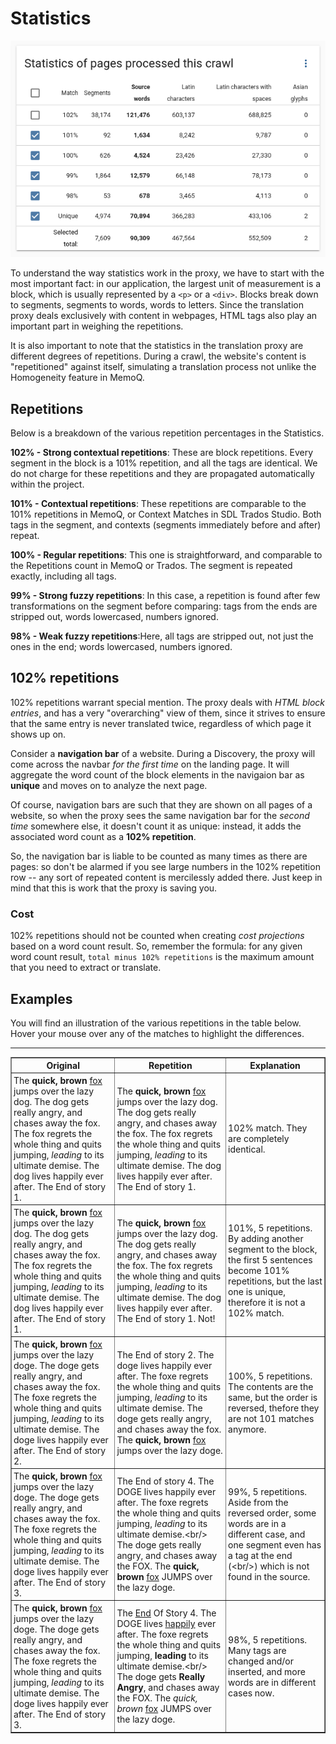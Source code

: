 # Statistics

![Crawl statistics](/img/dashboard2/crawl_statistics.png)

To understand the way statistics work in the proxy, we have to start with the most important fact: in our application, the largest unit of measurement is a block, which is usually represented by a `<p>` or a `<div>`. Blocks break down to segments, segments to words, words to letters. Since the translation proxy deals exclusively with content in webpages, HTML tags also play an important part in weighing the repetitions.

It is also important to note that the statistics in the translation proxy are different degrees of repetitions. During a crawl, the website's content is "repetitioned" against itself, simulating a translation process not unlike the Homogeneity feature in MemoQ.

## Repetitions

Below is a breakdown of the various repetition percentages in the Statistics.

**102% - Strong contextual repetitions**: These are block repetitions. Every segment in the block is a 101% repetition, and all the tags are identical. We do not charge for these repetitions and they are propagated automatically within the project.

**101% - Contextual repetitions**: These repetitions are comparable to the 101% repetitions in MemoQ, or Context Matches in SDL Trados Studio. Both tags in the segment, and contexts (segments immediately before and after) repeat.

**100% - Regular repetitions**: This one is straightforward, and comparable to the Repetitions count in MemoQ or Trados. The segment is repeated exactly, including all tags.

**99% - Strong fuzzy repetitions**: In this case, a repetition is found after few transformations on the segment before comparing: tags from the ends are stripped out, words lowercased, numbers ignored.

**98% - Weak fuzzy repetitions**:Here, all tags are stripped out, not just the ones in the end; words lowercased, numbers ignored.

## 102% repetitions

102% repetitions warrant special mention. The proxy deals with *HTML block entries*, and has a very "overarching" view of them, since it strives to ensure that the same entry is never translated twice, regardless of which page it shows up on.

Consider a **navigation bar** of a website. During a Discovery, the proxy will come across the navbar *for the first time* on the landing page. It will aggregate the word count of the block elements in the navigaion bar as **unique** and moves on to analyze the next page.

Of course, navigation bars are such that they are shown on all pages of a website, so when the proxy sees the same navigation bar for the *second time* somewhere else, it doesn't count it as unique: instead, it adds the associated word count as a **102% repetition**.

So, the navigation bar is liable to be counted as many times as there are pages: so don't be alarmed if you see large numbers in the 102% repetition row -- any sort of repeated content is mercilessly added there. Just keep in mind that this is work that the proxy is saving you.

### Cost

102% repetitions should not be counted when creating *cost projections* based on a word count result. So, remember the formula: for any given word count result, `total minus 102% repetitions` is the maximum amount that you need to extract or translate.

## Examples

You will find an illustration of the various repetitions in the table below. Hover your mouse over any of the matches to highlight the differences.

<!-- Not very markdown-y, but we'll make an exception this time -->
<body class="container">
<script src="https://code.jquery.com/jquery-1.11.2.min.js"></script>
<script src="https://maxcdn.bootstrapcdn.com/bootstrap/3.3.2/js/bootstrap.min.js"></script>
<script>
function on100() {
    $(".one").css("background-color", "yellow");
    $(".two").css("background-color", "LightGreen");
    $(".three").css("background-color", "LightBlue");
    $(".four").css("background-color", "LightGrey");
    $(".five").css("background-color", "pink");
  }
function off100() {
    $(".one").css("background-color", "white");
    $(".two").css("background-color", "white");
    $(".three").css("background-color", "white");
    $(".four").css("background-color", "white");
    $(".five").css("background-color", "white");
  }
function on99() {
    $(".one99").css("background-color", "yellow");
    $(".two99").css("background-color", "LightGreen");
    $(".three99").css("background-color", "LightBlue");
    $(".four99").css("background-color", "LightGrey");
    $(".five99").css("background-color", "pink");
  }
function off99() {
    $(".one99").css("background-color", "white");
    $(".two99").css("background-color", "white");
    $(".three99").css("background-color", "white");
    $(".four99").css("background-color", "white");
    $(".five99").css("background-color", "white");
  }
function on98() {
    $(".one98").css("background-color", "yellow");
    $(".two98").css("background-color", "LightGreen");
    $(".three98").css("background-color", "LightBlue");
    $(".four98").css("background-color", "LightGrey");
    $(".five98").css("background-color", "pink");
  }
function off98() {
    $(".one98").css("background-color", "white");
    $(".two98").css("background-color", "white");
    $(".three98").css("background-color", "white");
    $(".four98").css("background-color", "white");
    $(".five98").css("background-color", "white");
  }
</script>
<style type="text/css">
	.ui-field {
		font-weight: bold;
	}
	.ui-value {
		font-style: italic;
	}
	.ui-button {
		font-weight: bold;
	}
	.pad {
		padding: 3px;
	}
</style>

<hr>

<table border="1">
<thead>
<tr>
<th class="pad" translate="no">Original</th>
<th class="pad" translate="no">Repetition</th>
<th class="pad" translate="no">Explanation</th>
</tr>
</thead>
<tbody>

<tr>
<td class="pad" onmouseover="$('.102 span').css('background-color', 'yellow')" onmouseout="$('.102 span').css('background-color', 'white')"><div class="102 src"><span>The <b>quick, brown</b> <a href="http://en.wikipedia.org/wiki/Fox">fox</a> jumps over the lazy dog. The dog gets really angry, and chases away the fox. The fox regrets the whole thing and quits jumping, <i>leading</i> to its ultimate demise. The dog lives happily ever after. The End of story 1.</span></div></td>
<td class="pad" onmouseover="$('.102 span').css('background-color', 'yellow')" onmouseout="$('.102 span').css('background-color', 'white')"><div class="102 tar"><span>The <b>quick, brown</b> <a href="http://en.wikipedia.org/wiki/Fox">fox</a> jumps over the lazy dog. The dog gets really angry, and chases away the fox. The fox regrets the whole thing and quits jumping, <i>leading</i> to its ultimate demise. The dog lives happily ever after. The End of story 1.</span></div></td>
<td class="pad" translate="no">102% match. They are completely identical.</td>
</tr>

<tr>
<td class="pad" onmouseover="$('.101').css('background-color', 'yellow'); $('.not101').css('background-color', 'LightGreen');" onmouseout="$('.101').css('background-color', 'white'); $('.not101').css('background-color', 'white');"><div class="src"><span class="101">The <b>quick, brown</b> <a href="http://en.wikipedia.org/wiki/Fox">fox</a> jumps over the lazy dog. The dog gets really angry, and chases away the fox. The fox regrets the whole thing and quits jumping, <i>leading</i> to its ultimate demise. The dog lives happily ever after. The End of story 1.</span></div></td>
<td class="pad" onmouseover="$('.101').css('background-color', 'yellow'); $('.not101').css('background-color', 'LightGreen');" onmouseout="$('.101').css('background-color', 'white'); $('.not101').css('background-color', 'white');"><div class="tar"><span class="101">The <b>quick, brown</b> <a href="http://en.wikipedia.org/wiki/Fox">fox</a> jumps over the lazy dog. The dog gets really angry, and chases away the fox. The fox regrets the whole thing and quits jumping, <i>leading</i> to its ultimate demise. The dog lives happily ever after. The End of story 1.</span> <span class="not101">Not!</span></div></td>
<td class="pad" translate="no">101%, 5 repetitions. By adding another segment to the block, the first 5 sentences become 101% repetitions, but the last one is unique, therefore it is not a 102% match.</td>
</tr>

<tr>
<td class="pad" onmouseover="on100();" onmouseout="off100();"><span class="one">The <b>quick, brown</b> <a href="http://en.wikipedia.org/wiki/Fox">fox</a> jumps over the lazy doge.</span> <span class="two">The doge gets really angry, and chases away the fox.</span> <span class="three">The foxe regrets the whole thing and quits jumping, <i>leading</i> to its ultimate demise.</span> <span class="four">The doge lives happily ever after.</span> <span class="five">The End of story 2.</span></td>
<td class="pad" onmouseover="on100();" onmouseout="off100();"><span class="five">The End of story 2.</span> <span class="four">The doge lives happily ever after.</span> <span class="three">The foxe regrets the whole thing and quits jumping, <i>leading</i> to its ultimate demise.</span> <span class="two">The doge gets really angry, and chases away the fox.</span> <span class="one">The <b>quick, brown</b> <a href="http://en.wikipedia.org/wiki/Fox">fox</a> jumps over the lazy doge.</span></td>
<td class="pad" translate="no">100%, 5 repetitions. The contents are the same, but the order is reversed, thefore they are not 101 matches anymore.</td>
</tr>

<tr>
<td class="pad" onmouseover="on99();" onmouseout="off99();"><span class="one99">The <b>quick, brown</b> <a href="http://en.wikipedia.org/wiki/Fox">fox</a> jumps over the lazy doge.</span> <span class="two99">The doge gets really angry, and chases away the fox.</span> <span class="three99">The foxe regrets the whole thing and quits jumping, <i>leading</i> to its ultimate demise.</span> <span class="four99">The doge lives happily ever after.</span> <span class="five99">The End of story 3.</span></td>
<td class="pad" onmouseover="on99();" onmouseout="off99();"><span class="five99">The End of story 4.</span> <span class="four99">The DOGE lives happily ever after.</span> <span class="three99">The foxe regrets the whole thing and quits jumping, <i>leading</i> to its ultimate demise.&lt;br/&gt;<br/></span> <span class="two99">The doge gets really angry, and chases away the FOX.</span> <span class="one99">The <b>quick, brown</b> <a href="http://en.wikipedia.org/wiki/Fox">fox</a> JUMPS over the lazy doge.</span></td>
<td class="pad" translate="no">99%, 5 repetitions. Aside from the reversed order, some words are in a different case, and one segment even has a tag at the end (&lt;br/&gt;) which is not found in the source.</td>
</tr>

<tr>
<td class="pad" onmouseover="on98();" onmouseout="off98();"><span class="one98">The <b>quick, brown</b> <a href="http://en.wikipedia.org/wiki/Fox">fox</a> jumps over the lazy doge.</span> <span class="two98">The doge gets really angry, and chases away the fox.</span> <span class="three98">The foxe regrets the whole thing and quits jumping, <i>leading</i> to its ultimate demise.</span> <span class="four98">The doge lives happily ever after.</span> <span class="five98">The End of story 3.</span></td>
<td class="pad" onmouseover="on98();" onmouseout="off98();"><span class="five98">The <u>End</u> Of Story 4.</span> <span class="four98">The DOGE lives <u>happily</u> ever after.</span> <span class="three98">The foxe regrets the whole thing and quits jumping, <b>leading</b> to its ultimate demise.&lt;br/&gt;<br/></span> <span class="two98">The doge gets <b>Really Angry</b>, and chases away the FOX.</span> <span class="one98">The <i>quick, brown</i> <a href="http://en.wikipedia.org/wiki/Fox">fox</a> JUMPS over the lazy doge.</span></td>
<td class="pad" translate="no">98%, 5 repetitions. Many tags are changed and/or inserted, and more words are in different cases now.</td>
</tr>
</tbody>
</table>
</body>
